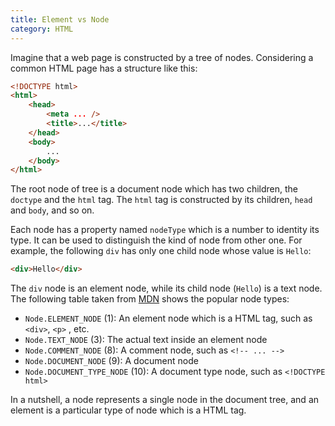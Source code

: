 ```yaml
---
title: Element vs Node
category: HTML
---
```


Imagine that a web page is constructed by a tree of nodes. Considering a common HTML page has a structure like this:

```html
<!DOCTYPE html>
<html>
    <head>
        <meta ... />
        <title>...</title>
    </head>
    <body>
        ...
    </body>
</html>
```

The root node of tree is a document node which has two children, the `doctype` and the `html` tag.
The `html` tag is constructed by its children, `head` and `body`, and so on.

Each node has a property named `nodeType` which is a number to identity its type. It can be used to distinguish the kind of node from other one. For example, the following `div` has only one child node whose value is `Hello`:

```html
<div>Hello</div>
```

The `div` node is an element node, while its child node (`Hello`) is a text node. The following table taken from [MDN](https://developer.mozilla.org/en-US/docs/Web/API/Node/nodeType) shows the popular node types:

-   `Node.ELEMENT_NODE` (1): An element node which is a HTML tag, such as `<div>`, `<p>` , etc.
-   `Node.TEXT_NODE` (3): The actual text inside an element node
-   `Node.COMMENT_NODE` (8): A comment node, such as `<!-- ... -->`
-   `Node.DOCUMENT_NODE` (9): A document node
-   `Node.DOCUMENT_TYPE_NODE` (10): A document type node, such as `<!DOCTYPE html>`

In a nutshell, a node represents a single node in the document tree, and an element is a particular type of node which is a HTML tag.
